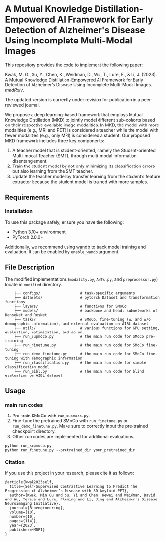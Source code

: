 # A Mutual Knowledge Distillation-Empowered AI Framework for Early Detection of Alzheimer's Disease Using Incomplete Multi-Modal Images
This repository provides the code to implement the following [paper](https://pubmed.ncbi.nlm.nih.gov/37662267/):

Kwak, M. G., Su, Y., Chen, K., Weidman, D., Wu, T., Lure, F., & Li, J. (2023). A Mutual Knowledge Distillation-Empowered AI Framework for Early Detection of Alzheimer’s Disease Using Incomplete Multi-Modal Images. <i>medRxiv</i>.

The updated version is currently under revision for publication in a peer-reviewed journal.

We propose a deep learning-based framework that employs Mutual Knowledge Distillation (MKD) to jointly model different sub-cohorts based on their respective available image modalities.
In MKD, the model with more modalities (e.g., MRI and PET) is considered a teacher while the model with fewer modalities (e.g., only MRI) is considered a student.
Our proposed MKD framework includes three key components:
1. A teacher model that is student-oriented, namely the Student-oriented Multi-modal Teacher (SMT), through multi-modal information disentanglement. 
2. Train the student model by not only minimizing its classification errors but also learning from the SMT teacher. 
3. Update the teacher model by transfer learning from the student’s feature extractor because the student model is trained with more samples.

## Requirements
### Installation
To use this package safely, ensure you have the following:
* Python 3.10+ environment
* PyTorch 2.0.0+

Additionally, we recommend using [wandb](https://wandb.ai/site) to track model training and evaluation. It can be enabled by `enable_wandb` argument.

## File Description
The modified implementations (`modality.py`, `ANTs.py`, and `preprocessor.py`) locate in `modified` directory.
```    .[.gitignore](.gitignore)
    ├── configs/                  # task-specific arguments
    ├── datasets/                 # pytorch Dataset and transformation functions
    ├── layers/                   # functions for SMoCo                     
    ├── models/                   # backbone and head: subnetworks of DenseNet and ResNet
    ├── tasks/                    # SMoCo, fine-tuning (w/ and w/o demographic information), and external evaluation on AIBL dataset                         
    ├── utils/                    # various functions for GPU setting, evaluation, optimization, and so on.
    ├── run_supmoco.py            # the main run code for SMoCo pre-training
    ├── run_finetune.py           # the main run code for SMoCo fine-tuning
    ├── run_demo_finetune.py      # the main run code for SMoCo fine-tuning with demographic information
    ├── run_classification.py     # the main run code for simple classification model
    └── run_aibl.py               # The main run code for blind evaluation on AIBL dataset
```

## Usage
### main run codes
1. Pre-train SMoCo with `run_supmoco.py`.
2. Fine-tune the pretrained SMoCo with `run_finetune.py` or `run_demo_finetune.py`. Make sure to correctly input the pre-trained checkpoint directory.
3. Other run codes are implemented for additional evaluations.

```
python run_supmoco.py
python run_finetune.py --pretrained_dir your_pretrained_dir
```

### Citation
If you use this project in your research, please cite it as follows:
```
@article{kwak2023self,
  title={Self-Supervised Contrastive Learning to Predict the Progression of Alzheimer’s Disease with 3D Amyloid-PET},
  author={Kwak, Min Gu and Su, Yi and Chen, Kewei and Weidman, David and Wu, Teresa and Lure, Fleming and Li, Jing and Alzheimer’s Disease Neuroimaging Initiative},
  journal={Bioengineering},
  volume={10},
  number={10},
  pages={1141},
  year={2023},
  publisher={MDPI}
}
```
